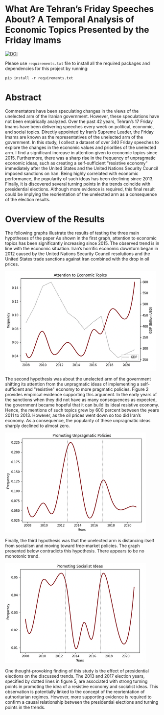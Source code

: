 # What Are Tehran’s Friday Speeches About? A Temporal Analysis of Economic Topics Presented by the Friday Imams

[![DOI](https://zenodo.org/badge/DOI/10.5281/zenodo.6486536.svg)](https://doi.org/10.5281/zenodo.6486536)

Please use `requirements.txt` file to install all the required packages and dependencies for this project by running:
```
pip install -r requirements.txt
```

# Abstract
Commentators have been speculating changes in the views of the unelected arm of the Iranian government. However, these speculations have not been empirically analyzed. Over the past 42 years, Tehran’s 17 Friday Imams have been delivering speeches every week on political, economic, and social topics. Directly appointed by Iran’s Supreme Leader, the Friday Imams are known as the representatives of the unelected arm of the government. In this study, I collect a dataset of over 340 Friday speeches to explore the changes in the economic values and priorities of the unelected arm. I find a significant increase in attention given to economic topics since 2015. Furthermore, there was a sharp rise in the frequency of unpragmatic economic ideas, such as creating a self-sufficient "resistive economy" immediately after the United States and the United Nations Security Council imposed sanctions on Iran. Being highly correlated with economic performance, the popularity of such ideas has been declining since 2013. Finally, it is discovered several turning points in the trends coincide with presidential elections. Although more evidence is required, this final result could be implying the reorientation of the unelected arm as a consequence of the election results.

# Overview of the Results
The following graphs illustrate the results of testing the three main hypotheses of the paper
As shown in the first graph, attention to economic topics has been significantly increasing since 2015. The observed trend is in line with the economic situation. Iran’s horrific economic downturn began in 2012 caused by the United Nations Security Council resolutions and the United States trade sanctions against Iran combined with the drop in oil prices.

![image](https://github.com/macs30200-s22/replication-materials-javad-e/blob/main/figures/Screen%20Shot%202022-05-24%20at%2020.21.14.png)


The second hypothesis was about the unelected arm of the government shifting its attention from the unpragmatic ideas of implementing a self-sufficient and "resistive" economy to more pragmatic policies. Figure 2 provides empirical evidence supporting this argument. In the early years of the sanctions when they did not have as many consequences as expected, the government became hopeful that it can build its ideal resistive economy. Hence, the mentions of such topics grew by 600 percent between the years 2011 to 2013. However, as the oil prices went down so too did Iran’s economy. As a consequence, the popularity of these unpragmatic ideas sharply declined to almost zero.

![image](https://github.com/macs30200-s22/replication-materials-javad-e/blob/main/figures/Screen%20Shot%202022-05-24%20at%2020.21.52.png)


Finally, the third hypothesis was that the unelected arm is distancing itself from socialism and moving toward free-market policies. The graph presented below contradicts this hypothesis. There appears to be no monotonic trend.

![image](https://github.com/macs30200-s22/replication-materials-javad-e/blob/main/figures/Screen%20Shot%202022-05-24%20at%2020.21.47.png)

One thought-provoking finding of this study is the effect of presidential elections on the discussed trends. The 2013 and 2017 election years, specified by dotted lines in figure 5, are associated with strong turning points in promoting the idea of a resistive economy and socialist ideas. This observation is potentially linked to the concept of the reorientation of authoritarian regimes. However, more supporting evidence is required to confirm a causal relationship between the presidential elections and turning points in the trends.


